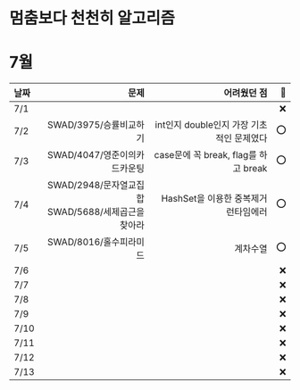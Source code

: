# 멈춤보다 천천히 알고리즘

# 7월
| 날짜 |   문제 | 어려웠던 점 | 🤗 |
| :--- |  ---: |---: | ---: |
| 7/1  |  ||❌|
| 7/2  |  SWAD/3975/승률비교하기|int인지 double인지 가장 기초적인 문제였다 |⭕|
| 7/3  | SWAD/4047/영준이의카드카운팅|case문에 꼭 break, flag를 하고 break |⭕|
| 7/4  | SWAD/2948/문자열교집합<br/>SWAD/5688/세제곱근을 찾아라 | HashSet을 이용한 중복제거 <br/> 런타임에러 |⭕|
| 7/5  | SWAD/8016/홀수피라미드 |계차수열|⭕|
| 7/6  | | |❌|
| 7/7  | | |❌|
| 7/8  | | |❌|
| 7/9  | | |❌|
| 7/10 | | |❌|
| 7/11 | | |❌|
| 7/12 | | |❌|
| 7/13 | | |❌|
